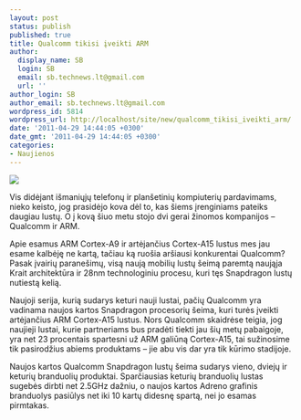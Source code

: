```yaml
---
layout: post
status: publish
published: true
title: Qualcomm tikisi įveikti ARM
author:
  display_name: SB
  login: SB
  email: sb.technews.lt@gmail.com
  url: ''
author_login: SB
author_email: sb.technews.lt@gmail.com
wordpress_id: 5814
wordpress_url: http://localhost/site/new/qualcomm_tikisi_iveikti_arm/
date: '2011-04-29 14:44:05 +0300'
date_gmt: '2011-04-29 14:44:05 +0300'
categories:
- Naujienos
---
```

<div class="imgright"><img src="http://technews.lt/upload/qualcomm-snapdragon-md.jpg"  /></div>
<p>Vis didėjant išmaniųjų telefonų ir planšetinių kompiuterių pardavimams, nieko keisto, jog prasidėjo kova dėl to, kas šiems įrenginiams pateiks daugiau lustų. O į kovą šiuo metu stojo dvi gerai žinomos kompanijos – Qualcomm ir ARM.</p>
<p>Apie esamus ARM Cortex-A9 ir artėjančius Cortex-A15 lustus mes jau esame kalbėję ne kartą, tačiau ką ruošia aršiausi konkurentai Qualcomm? Pasak įvairių paranešimų, visą naują mobilių lustų šeimą paremtą naująja Krait architektūra ir 28nm technologiniu procesu, kuri tęs Snapdragon lustų nutiestą kelią.</p>
<p>Naujoji serija, kurią sudarys keturi nauji lustai, pačių Qualcomm yra vadinama naujos kartos Snapdragon procesorių šeima, kuri turės įveikti artėjančius ARM Cortex-A15 lustus. Nors Qualcomm skaidrėse teigia, jog naujieji lustai, kurie partneriams bus pradėti tiekti jau šių metų pabaigoje, yra net 23 procentais spartesni už ARM galiūną Cortex-A15, tai sužinosime tik pasirodžius abiems produktams – jie abu vis dar yra tik kūrimo stadijoje.</p>
<p>Naujos kartos Qualcomm Snapdragon lustų šeima sudarys vieno, dviejų ir keturių branduolių produktai. Sparčiausias keturių branduolių lustas sugebės dirbti net 2.5GHz dažniu, o naujos kartos Adreno grafinis branduolys pasiūlys net iki 10 kartų didesnę spartą, nei jo esamas pirmtakas.<br /></p>
